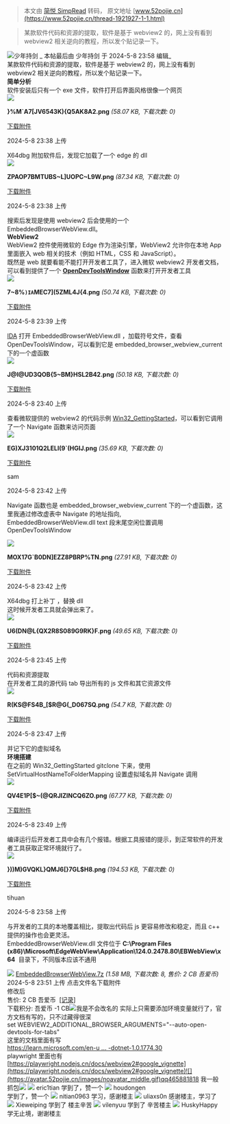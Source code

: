 > 本文由 [简悦 SimpRead](http://ksria.com/simpread/) 转码， 原文地址 [www.52pojie.cn](https://www.52pojie.cn/thread-1921927-1-1.html)

> 某款软件代码和资源的提取，软件是基于 webview2 的，网上没有看到 webview2 相关逆向的教程，所以发个贴记录一下。

![](https://avatar.52pojie.cn/data/avatar/001/63/83/85_avatar_middle.jpg)少年持剑 _ 本帖最后由 少年持剑 于 2024-5-8 23:58 编辑_  
某款软件代码和资源的提取，软件是基于 webview2 的，网上没有看到 webview2 相关逆向的教程，所以发个贴记录一下。  
**简单分析**  
软件安装后只有一个 exe 文件，软件打开后界面风格很像一个网页  
![](https://attach.52pojie.cn/forum/202405/08/233807ejhw3l7yhgn5ljf7.png)

**}%M`A7[JV6543K){Q5AK8A2.png** _(58.07 KB, 下载次数: 0)_

[下载附件](forum.php?mod=attachment&aid=MjY5NDY1OHxiZjA4YTEyOXwxNzE1MjIwMDUxfDB8MTkyMTkyNw%3D%3D&nothumb=yes)

2024-5-8 23:38 上传

  
X64dbg 附加软件后，发现它加载了一个 edge 的 dll  
![](https://attach.52pojie.cn/forum/202405/08/233843j5k1ki244b5opf5z.png)

**ZPAOP7BMTUBS~L]UOPC~L9W.png** _(87.34 KB, 下载次数: 0)_

[下载附件](forum.php?mod=attachment&aid=MjY5NDY1OXw5MmViYWEzMHwxNzE1MjIwMDUxfDB8MTkyMTkyNw%3D%3D&nothumb=yes)

2024-5-8 23:38 上传

  
搜索后发现是使用 webview2 后会使用的一个 EmbeddedBrowserWebView.dll。  
**WebView2**  
WebView2 控件使用微软的 Edge 作为渲染引擎，WebView2 允许你在本地 App 里面嵌入 web 相关的技术（例如 HTML，CSS 和 JavaScript）。  
既然是 web 就要看能不能打开开发者工具了，进入微软 webview2 开发者文档，可以看到提供了一个 [**OpenDevToolsWindow**](https://learn.microsoft.com/zh-cn/microsoft-edge/webview2/how-to/debug-devtools?tabs=win32cpp) 函数来打开开发者工具  
![](https://attach.52pojie.cn/forum/202405/08/233950xax6ulyvgxgsyfft.png)

**7~8%`)IA`MEC7](5ZML4J{4.png** _(50.74 KB, 下载次数: 0)_

[下载附件](forum.php?mod=attachment&aid=MjY5NDY2MHwyNzA0MWVlMXwxNzE1MjIwMDUxfDB8MTkyMTkyNw%3D%3D&nothumb=yes)

2024-5-8 23:39 上传

  
[IDA](https://www.52pojie.cn/thread-1874203-1-1.html) 打开 EmbeddedBrowserWebView.dll ，加载符号文件，查看 OpenDevToolsWindow，可以看到它是 embedded_browser_webview_current 下的一个虚函数  
![](https://attach.52pojie.cn/forum/202405/08/234031shzhmml9bkzukq5h.png)

**J@I@UD3QOB{5~BM}HSL2B42.png** _(50.18 KB, 下载次数: 0)_

[下载附件](forum.php?mod=attachment&aid=MjY5NDY2MXxjNTUxMGFjMXwxNzE1MjIwMDUxfDB8MTkyMTkyNw%3D%3D&nothumb=yes)

2024-5-8 23:40 上传

  
查看微软提供的 webview2 的代码示例 [Win32_GettingStarted](https://github.com/MicrosoftEdge/WebView2Samples/blob/main/GettingStartedGuides/Win32_GettingStarted/HelloWebView.cpp)，可以看到它调用了一个 Navigate 函数来访问页面  
![](https://attach.52pojie.cn/forum/202405/08/234210mldff9dlt6dk2l68.png)

**EG)XJ3101Q2LELI(9`(HGIJ.png** _(35.69 KB, 下载次数: 0)_

[下载附件](forum.php?mod=attachment&aid=MjY5NDY2M3w5MGVlZTExNnwxNzE1MjIwMDUxfDB8MTkyMTkyNw%3D%3D&nothumb=yes)

sam

2024-5-8 23:42 上传

  
  
Navigate 函数也是 embedded_browser_webview_current 下的一个虚函数，这里我通过修改虚表中 Navigate 的地址指向,  
EmbeddedBrowserWebView.dll text 段末尾空闲位置调用 OpenDevToolsWindow  
  
![](https://attach.52pojie.cn/forum/202405/08/234251yw8qabiqzziqv1wd.png)

**MOX17G`B0DN]EZZ8PBRP%TN.png** _(27.91 KB, 下载次数: 0)_

[下载附件](forum.php?mod=attachment&aid=MjY5NDY2NHw2YTdlNTM4ZnwxNzE1MjIwMDUxfDB8MTkyMTkyNw%3D%3D&nothumb=yes)

2024-5-8 23:42 上传

  
X64dbg 打上补丁 ，替换 dll  
这时候开发者工具就会弹出来了。  
![](https://attach.52pojie.cn/forum/202405/08/234519hbsn2m4rt2g0nn4r.png)

**U6(DN@L{QX2R8S089G9RK}F.png** _(49.65 KB, 下载次数: 0)_

[下载附件](forum.php?mod=attachment&aid=MjY5NDY2NXwzOWIzNTk3ZHwxNzE1MjIwMDUxfDB8MTkyMTkyNw%3D%3D&nothumb=yes)

2024-5-8 23:45 上传

  
代码和资源提取  
在开发者工具的源代码 tab 导出所有的 js 文件和其它资源文件  
![](https://attach.52pojie.cn/forum/202405/08/234705v1xz2ekkvnkwcvfc.png)

**R(KS@FS4B_[$R@G(_D067SQ.png** _(54.7 KB, 下载次数: 0)_

[下载附件](forum.php?mod=attachment&aid=MjY5NDY2N3xiMDZkYzQ0MHwxNzE1MjIwMDUxfDB8MTkyMTkyNw%3D%3D&nothumb=yes)

2024-5-8 23:47 上传

  
并记下它的虚拟域名  
**环境搭建**  
在之前的 Win32_GettingStarted gitclone 下来，使用 SetVirtualHostNameToFolderMapping 设置虚拟域名并 Navigate 调用  
![](https://attach.52pojie.cn/forum/202405/08/234906y74ii4lh56cd65lc.png)

**QV4E1P[$~(@QRJIZINCQ6ZO.png** _(67.77 KB, 下载次数: 0)_

[下载附件](forum.php?mod=attachment&aid=MjY5NDY3MHw4MGMzYzJhMXwxNzE1MjIwMDUxfDB8MTkyMTkyNw%3D%3D&nothumb=yes)

2024-5-8 23:49 上传

  
编译运行后开发者工具中会有几个报错。根据工具报错的提示，到正常软件的开发者工具获取正常环境就行了。  
![](https://attach.52pojie.cn/forum/202405/08/235841zvdkkr4gqvz2qgvo.png)

**}))M)GVQKL}QMJ6[}7GL$H8.png** _(194.53 KB, 下载次数: 0)_

[下载附件](forum.php?mod=attachment&aid=MjY5NDY3MnxjY2VhNmY5ZXwxNzE1MjIwMDUxfDB8MTkyMTkyNw%3D%3D&nothumb=yes)

tihuan

2024-5-8 23:58 上传

  
与开发者的工具的本地覆盖相比，提取出代码后 js 更容易修改和稳定，而且 c++ 提供的操作也会更灵活。  
EmbeddedBrowserWebView.dll 文件位于 **C:\Program Files (x86)\Microsoft\EdgeWebView\Application\124.0.2478.80\EBWebView\x64**  目录下，不同版本应该不通用  
  
  
 ![](https://static.52pojie.cn/static/image/filetype/zip.gif) [EmbeddedBrowserWebView.7z](forum.php?mod=attachment&aid=MjY5NDY3MXxjYjk0MTAzOXwxNzE1MjIwMDUxfDB8MTkyMTkyNw%3D%3D) _(1.58 MB, 下载次数: 8, 售价: 2 CB 吾爱币)_ 2024-5-8 23:51 上传 点击文件名下载附件  
修改后  
售价: 2 CB 吾爱币  [[记录]](forum.php?mod=misc&action=viewattachpayments&aid=2694671)  
下载积分: 吾爱币 -1 CB![](https://avatar.52pojie.cn/data/avatar/001/37/21/93_avatar_middle.jpg)我是不会改名的 实际上只需要添加环境变量就行了，官方文档有写的，只不过藏得很深  
set WEBVIEW2_ADDITIONAL_BROWSER_ARGUMENTS="--auto-open-devtools-for-tabs"  
这里的文档里面有写  
[https://learn.microsoft.com/en-u ... -dotnet-1.0.1774.30](https://learn.microsoft.com/en-us/dotnet/api/microsoft.web.webview2.core.corewebview2environment.createasync?view=webview2-dotnet-1.0.1774.30)  
playwright 里面也有  
[https://playwright.nodejs.cn/docs/webview2#google_vignette](https://playwright.nodejs.cn/docs/webview2#google_vignette)![](https://avatar.52pojie.cn/images/noavatar_middle.gif)qq465881818 我一般抓包![](https://static.52pojie.cn/static/image/smiley/default/lol.gif) ![](https://avatar.52pojie.cn/images/noavatar_middle.gif) eric1tian 学到了，赞一个 ![](https://avatar.52pojie.cn/images/noavatar_middle.gif) houdongen  
学到了，赞一个 ![](https://avatar.52pojie.cn/images/noavatar_middle.gif) nitian0963 学习，感谢楼主 ![](https://avatar.52pojie.cn/images/noavatar_middle.gif) uliaxs0n 感谢楼主，学习了 ![](https://avatar.52pojie.cn/images/noavatar_middle.gif) Xieweiping 学到了 楼主辛苦 ![](https://avatar.52pojie.cn/images/noavatar_middle.gif) vilenyuu 学到了 辛苦楼主 ![](https://avatar.52pojie.cn/images/noavatar_middle.gif) HuskyHappy 学无止境，谢谢楼主